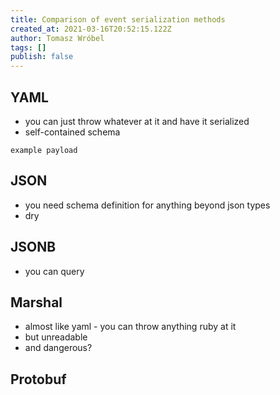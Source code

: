```yaml
---
title: Comparison of event serialization methods
created_at: 2021-03-16T20:52:15.122Z
author: Tomasz Wróbel
tags: []
publish: false
---
```


## YAML

* you can just throw whatever at it and have it serialized
* self-contained schema

```
example payload
```

## JSON

* you need schema definition for anything beyond json types
* dry

## JSONB

* you can query


## Marshal

* almost like yaml - you can throw anything ruby at it
* but unreadable
* and dangerous?

## Protobuf
